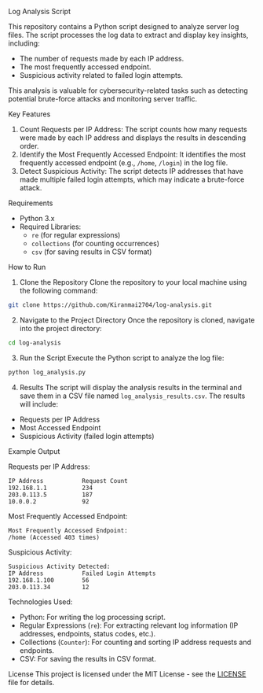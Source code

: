 Log Analysis Script

This repository contains a Python script designed to analyze server log files. The script processes the log data to extract and display key insights, including:
- The number of requests made by each IP address.
- The most frequently accessed endpoint.
- Suspicious activity related to failed login attempts.

This analysis is valuable for cybersecurity-related tasks such as detecting potential brute-force attacks and monitoring server traffic.

Key Features
1. Count Requests per IP Address: The script counts how many requests were made by each IP address and displays the results in descending order.
2. Identify the Most Frequently Accessed Endpoint: It identifies the most frequently accessed endpoint (e.g., `/home`, `/login`) in the log file.
3. Detect Suspicious Activity: The script detects IP addresses that have made multiple failed login attempts, which may indicate a brute-force attack.

Requirements
- Python 3.x
- Required Libraries:
  - `re` (for regular expressions)
  - `collections` (for counting occurrences)
  - `csv` (for saving results in CSV format)

How to Run

1. Clone the Repository
Clone the repository to your local machine using the following command:
```bash
git clone https://github.com/Kiranmai2704/log-analysis.git
```
2. Navigate to the Project Directory
Once the repository is cloned, navigate into the project directory:
```bash
cd log-analysis
```
3. Run the Script
Execute the Python script to analyze the log file:
```bash
python log_analysis.py
```
4. Results
The script will display the analysis results in the terminal and save them in a CSV file named `log_analysis_results.csv`. The results will include:
- Requests per IP Address
- Most Accessed Endpoint
- Suspicious Activity (failed login attempts)

Example Output

Requests per IP Address:
```
IP Address           Request Count
192.168.1.1          234
203.0.113.5          187
10.0.0.2             92
```

Most Frequently Accessed Endpoint:
```
Most Frequently Accessed Endpoint:
/home (Accessed 403 times)
```

Suspicious Activity:
```
Suspicious Activity Detected:
IP Address           Failed Login Attempts
192.168.1.100        56
203.0.113.34         12
```
Technologies Used:
- Python: For writing the log processing script.
- Regular Expressions (`re`): For extracting relevant log information (IP addresses, endpoints, status codes, etc.).
- Collections (`Counter`): For counting and sorting IP address requests and endpoints.
- CSV: For saving the results in CSV format.

License
This project is licensed under the MIT License - see the [LICENSE](LICENSE) file for details.
